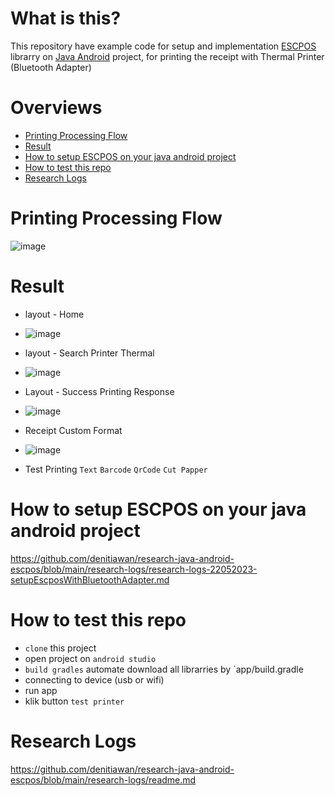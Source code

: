 # What is this?
This repository have example code for setup and implementation [ESCPOS](https://github.com/DantSu/ESCPOS-ThermalPrinter-Android) librarry on [Java Android](https://developer.android.com/codelabs/build-your-first-android-app#0) project, for printing the receipt with Thermal Printer (Bluetooth Adapter)

# Overviews
- [Printing Processing Flow](#printing-processing-flow)
- [Result](#result)
- [How to setup ESCPOS on your java android project](#how-to-setup-escpos-on-your-java-android-project)
- [How to test this repo](#how-to-test-this-repo)
- [Research Logs](#research-logs)


# Printing Processing Flow
![image](https://github.com/denitiawan/research-java-android-escpos/assets/11941308/b8370b50-8b7c-4c21-9e62-f6c22441abc9)

# Result
- layout - Home
- ![image](https://github.com/denitiawan/research-java-android-escpos/assets/11941308/5bcc1b92-ee42-4ba6-8606-fc1660cb6425)

- layout - Search Printer Thermal
- ![image](https://github.com/denitiawan/research-java-android-escpos/assets/11941308/32b650b6-6d76-489a-9f4b-a08bd7d80f11) 

- Layout - Success Printing Response
- ![image](https://github.com/denitiawan/research-java-android-escpos/assets/11941308/da93ea54-743c-4087-9337-a4afc3b8b56b)

- Receipt Custom Format
- ![image](https://github.com/denitiawan/research-java-android-escpos/assets/11941308/78cc9674-382e-4dd3-a643-913034ce97b7)

- Test Printing `Text` `Barcode` `QrCode` `Cut Papper`


# How to setup ESCPOS on your java android project
https://github.com/denitiawan/research-java-android-escpos/blob/main/research-logs/research-logs-22052023-setupEscposWithBluetoothAdapter.md

# How to test this repo
- `clone` this project
- open project on `android studio`
- `build gradles` automate download all librarries by `app/build.gradle
- connecting to device (usb or wifi)
- run app
- klik button `test printer`

# Research Logs
https://github.com/denitiawan/research-java-android-escpos/blob/main/research-logs/readme.md





